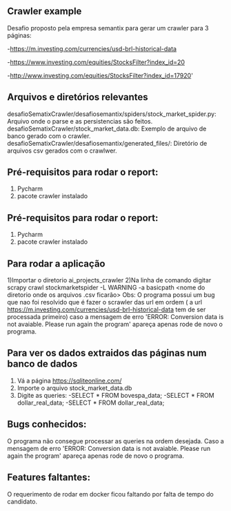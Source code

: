 Crawler example
----------------
Desafio proposto pela empresa semantix para gerar um crawler para 3 páginas:

-https://m.investing.com/currencies/usd-brl-historical-data

-https://www.investing.com/equities/StocksFilter?index_id=20

-http://www.investing.com/equities/StocksFilter?index_id=17920'

Arquivos e diretórios relevantes
---------------------------------
desafioSematixCrawler/desafiosemantix/spiders/stock_market_spider.py: Arquivo onde o parse e as persistencias são feitos.
desafioSematixCrawler/stock_market_data.db: Exemplo de arquivo de banco gerado com o crawler.
desafioSematixCrawler/desafiosemantix/generated_files/: Diretório de arquivos csv gerados com o crawlwer.


Pré-requisitos para rodar o report:
----------------------------------
1) Pycharm
2) pacote crawler instalado

Pré-requisitos para rodar o report:
----------------------------------
1) Pycharm
2) pacote crawler instalado

Para rodar a aplicação
----------------------
1)Importar o diretorio ai_projects_crawler
2)Na linha de comando digitar scrapy crawl stockmarketspider -L WARNING -a basicpath <nome do diretorio onde os arquivos .csv ficarão>
Obs: O programa possui um bug que nao foi resolvido que é fazer o scrawler das url em ordem ( a 
url https://m.investing.com/currencies/usd-brl-historical-data tem de ser processada primeiro) caso a mensagem de erro 
'ERROR: Conversion data is not avaiable. Please run again the program' apareça apenas rode de novo o programa.

Para ver os dados extraidos das páginas num banco de dados
----------------------------------------------------------
1) Vá a página https://sqliteonline.com/
2) Importe o arquivo stock_market_data.db
3) Digite as queries:
-SELECT * FROM bovespa_data;
-SELECT * FROM dollar_real_data;
-SELECT * FROM dollar_real_data;

Bugs conhecidos:
----------------
O programa não consegue processar as queries na ordem desejada. Caso a mensagem de erro 
'ERROR: Conversion data is not avaiable. Please run again the program' apareça apenas rode de novo o programa.

Features faltantes:
-------------------
O requerimento de rodar em docker ficou faltando por falta de tempo do candidato.
